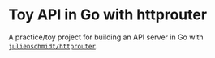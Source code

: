 # Toy API in Go with httprouter

A practice/toy project for building an API server in Go with [`julienschmidt/httprouter`](https://github.com/julienschmidt/httprouter).